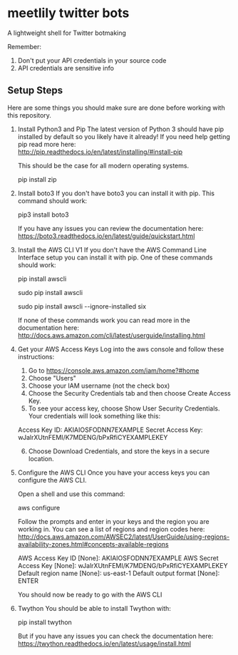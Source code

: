 # meetlily twitter bots

A lightweight shell for Twitter botmaking

Remember:

1. Don't put your API credentials in your source code
2. API credentials are sensitive info

## Setup Steps

Here are some things you should make sure are
done before working with this repository.

1. Install Python3 and Pip
   The latest version of Python 3 should have pip
   installed by default so you likely have it
   already! If you need help getting pip read
   more here:
   http://pip.readthedocs.io/en/latest/installing/#install-pip

   This should be the case for all modern operating systems.

   pip install zip

2. Install boto3
   If you don't have boto3 you can install it
   with pip. This command should work:

   pip3 install boto3

   If you have any issues you can review the documentation here:
   https://boto3.readthedocs.io/en/latest/guide/quickstart.html

3. Install the AWS CLI V1
   If you don't have the AWS Command Line
   Interface setup you can install it with pip.
   One of these commands should work:

   pip install awscli

   sudo pip install awscli

   sudo pip install awscli --ignore-installed six

   If none of these commands work you can read
   more in the documentation here:
   http://docs.aws.amazon.com/cli/latest/userguide/installing.html

4. Get your AWS Access Keys
   Log into the aws console and follow these
   instructions:

   1. Go to https://console.aws.amazon.com/iam/home?#home
   2. Choose "Users"
   3. Choose your IAM username (not the check box)
   4. Choose the Security Credentials tab and
      then choose Create Access Key.
   5. To see your access key, choose Show User
      Security Credentials. Your credentials will
      look something like this:

   Access Key ID: AKIAIOSFODNN7EXAMPLE
   Secret Access Key: wJalrXUtnFEMI/K7MDENG/bPxRfiCYEXAMPLEKEY

   6. Choose Download Credentials, and store
      the keys in a secure location.

5. Configure the AWS CLI
   Once you have your access keys you can
   configure the AWS CLI.

   Open a shell and use this command:

   aws configure

   Follow the prompts and enter in your keys
   and the region you are working in. You can
   see a list of regions and region codes here:
   http://docs.aws.amazon.com/AWSEC2/latest/UserGuide/using-regions-availability-zones.html#concepts-available-regions

   AWS Access Key ID [None]: AKIAIOSFODNN7EXAMPLE
   AWS Secret Access Key [None]: wJalrXUtnFEMI/K7MDENG/bPxRfiCYEXAMPLEKEY
   Default region name [None]: us-east-1
   Default output format [None]: ENTER

   You should now be ready to go with the AWS CLI

6. Twython
   You should be able to install Twython with:

   pip install twython

   But if you have any issues you can check the
   documentation here:
   https://twython.readthedocs.io/en/latest/usage/install.html
